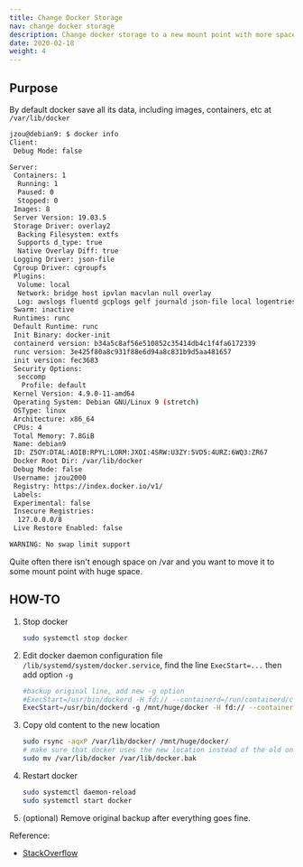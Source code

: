 ```yaml
---
title: Change Docker Storage
nav: change docker storage
description: Change docker storage to a new mount point with more space.
date: 2020-02-18
weight: 4
---
```


## Purpose

By default docker save all its data, including images, containers, etc at ``/var/lib/docker``

```bash {hl_lines=["1","40"]}
jzou@debian9: $ docker info
Client:
 Debug Mode: false

Server:
 Containers: 1
  Running: 1
  Paused: 0
  Stopped: 0
 Images: 8
 Server Version: 19.03.5
 Storage Driver: overlay2
  Backing Filesystem: extfs
  Supports d_type: true
  Native Overlay Diff: true
 Logging Driver: json-file
 Cgroup Driver: cgroupfs
 Plugins:
  Volume: local
  Network: bridge host ipvlan macvlan null overlay
  Log: awslogs fluentd gcplogs gelf journald json-file local logentries splunk syslog
 Swarm: inactive
 Runtimes: runc
 Default Runtime: runc
 Init Binary: docker-init
 containerd version: b34a5c8af56e510852c35414db4c1f4fa6172339
 runc version: 3e425f80a8c931f88e6d94a8c831b9d5aa481657
 init version: fec3683
 Security Options:
  seccomp
   Profile: default
 Kernel Version: 4.9.0-11-amd64
 Operating System: Debian GNU/Linux 9 (stretch)
 OSType: linux
 Architecture: x86_64
 CPUs: 4
 Total Memory: 7.8GiB
 Name: debian9
 ID: Z5OY:DTAL:AOIB:RPYL:LORM:JXOI:4SRW:U3ZY:5VD5:4URZ:6WQ3:ZR67
 Docker Root Dir: /var/lib/docker
 Debug Mode: false
 Username: jzou2000
 Registry: https://index.docker.io/v1/
 Labels:
 Experimental: false
 Insecure Registries:
  127.0.0.0/8
 Live Restore Enabled: false

WARNING: No swap limit support

```

Quite often there isn't enough space on /var and you want to move it to some mount point with huge space.

## HOW-TO

1. Stop docker
   ```bash
   sudo systemctl stop docker
   ```
1. Edit docker daemon configuration file ``/lib/systemd/system/docker.service``, find the line ``ExecStart=...``
   then add option ``-g``
   ```bash
   #backup original line, add new -g option
   #ExecStart=/usr/bin/dockerd -H fd:// --containerd=/run/containerd/containerd.sock
   ExecStart=/usr/bin/dockerd -g /mnt/huge/docker -H fd:// --containerd=/run/containerd/containerd.sock
   ```
1. Copy old content to the new location
   ```bash
   sudo rsync -aqxP /var/lib/docker/ /mnt/huge/docker/
   # make sure that docker uses the new location instead of the old one
   sudo mv /var/lib/docker /var/lib/docker.bak
   ```
1. Restart docker
   ```bash
   sudo systemctl daemon-reload
   sudo systemctl start docker
   ```
1. (optional) Remove original backup after everything goes fine.

Reference:
* [StackOverflow](https://stackoverflow.com/questions/32070113/how-do-i-change-the-default-docker-container-location)
